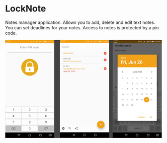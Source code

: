 # LockNote
Notes manager application. 
Allows you to add, delete and edit text notes. 
You can set deadlines for your notes. 
Access to notes is protected by a pin code.

![](app_screenshots.png)

